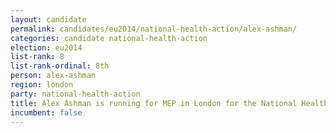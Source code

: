 ```yaml
---
layout: candidate
permalink: candidates/eu2014/national-health-action/alex-ashman/
categories: candidate national-health-action
election: eu2014
list-rank: 8
list-rank-ordinal: 8th
person: alex-ashman
region: london
party: national-health-action
title: Alex Ashman is running for MEP in London for the National Health Action Party
incumbent: false
---
```

